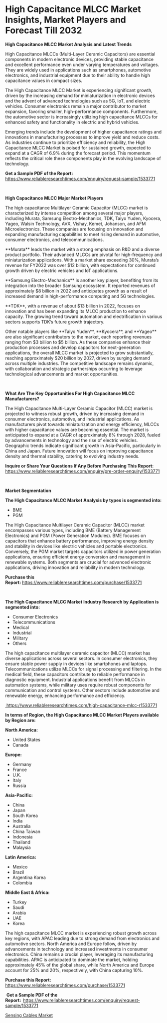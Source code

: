 <p><h1>High Capacitance MLCC Market Insights, Market Players and Forecast Till 2032</h1></p><p><strong>High Capacitance MLCC Market Analysis and Latest Trends</strong></p>
<p><p>High Capacitance MLCCs (Multi-Layer Ceramic Capacitors) are essential components in modern electronic devices, providing stable capacitance and excellent performance even under varying temperatures and voltages. They are widely used in applications such as smartphones, automotive electronics, and industrial equipment due to their ability to handle high capacitance values in compact sizes.</p><p>The High Capacitance MLCC Market is experiencing significant growth, driven by the increasing demand for miniaturization in electronic devices and the advent of advanced technologies such as 5G, IoT, and electric vehicles. Consumer electronics remain a major contributor to market expansion, favoring smaller, high-performance components. Furthermore, the automotive sector is increasingly utilizing high capacitance MLCCs for enhanced safety and functionality in electric and hybrid vehicles.</p><p>Emerging trends include the development of higher capacitance ratings and innovations in manufacturing processes to improve yield and reduce costs. As industries continue to prioritize efficiency and reliability, the High Capacitance MLCC Market is poised for sustained growth, expected to expand at a CAGR of 6.9% during the forecast period. This momentum reflects the critical role these components play in the evolving landscape of technology.</p></p>
<p><strong>Get a Sample PDF of the Report:&nbsp;</strong> <a href="https://www.reliableresearchtimes.com/enquiry/request-sample/1533771?utm_campaign=3033&utm_medium=2&utm_source=Github&utm_content=ia&utm_term=06042025&utm_id=high-capacitance-mlcc">https://www.reliableresearchtimes.com/enquiry/request-sample/1533771</a></p>
<p>&nbsp;</p>
<p><strong>High Capacitance MLCC Major Market Players</strong></p>
<p><p>The high capacitance Multilayer Ceramic Capacitor (MLCC) market is characterized by intense competition among several major players, including Murata, Samsung Electro-Mechanics, TDK, Taiyo Yuden, Kyocera, Yageo, Walsin Technology, AVX, Vishay, Kemet, Johanson, and AFM Microelectronics. These companies are focusing on innovation and expanding manufacturing capabilities to meet rising demand in automotive, consumer electronics, and telecommunications.</p><p>**Murata** leads the market with a strong emphasis on R&D and a diverse product portfolio. Their advanced MLCCs are pivotal for high-frequency and miniaturization applications. With a market share exceeding 30%, Murata’s revenue for FY2022 was over $12 billion, with expectations for continued growth driven by electric vehicles and IoT applications.</p><p>**Samsung Electro-Mechanics** is another key player, benefiting from its integration into the broader Samsung ecosystem. It reported revenues of approximately $8 billion in 2022 and anticipates growth as a result of increased demand in high-performance computing and 5G technologies.</p><p>**TDK**, with a revenue of about $13 billion in 2022, focuses on innovation and has been expanding its MLCC production to enhance capacity. The growing trend toward automation and electrification in various sectors supports TDK’s future growth trajectory.</p><p>Other notable players like **Taiyo Yuden**, **Kyocera**, and **Yageo** are also significant contributors to the market, each reporting revenues ranging from $3 billion to $5 billion. As these companies enhance their production processes and develop capacitors for next-generation applications, the overall MLCC market is projected to grow substantially, reaching approximately $20 billion by 2027, driven by surging demand across multiple industries. The competitive landscape remains dynamic, with collaboration and strategic partnerships occurring to leverage technological advancements and market opportunities.</p></p>
<p>&nbsp;</p>
<p><strong>What Are The Key Opportunities For High Capacitance MLCC Manufacturers?</strong></p>
<p><p>The High Capacitance Multi-Layer Ceramic Capacitor (MLCC) market is projected to witness robust growth, driven by increasing demand in consumer electronics, automotive, and industrial applications. As manufacturers pivot towards miniaturization and energy efficiency, MLCCs with higher capacitance values are becoming essential. The market is anticipated to expand at a CAGR of approximately 8% through 2028, fueled by advancements in technology and the rise of electric vehicles. Geographic trends indicate significant growth in Asia-Pacific, particularly in China and Japan. Future innovation will focus on improving capacitance density and thermal stability, catering to evolving industry needs.</p></p>
<p><strong>Inquire or Share Your Questions If Any Before Purchasing This Report:</strong> <a href="https://www.reliableresearchtimes.com/enquiry/pre-order-enquiry/1533771?utm_campaign=3033&utm_medium=2&utm_source=Github&utm_content=ia&utm_term=06042025&utm_id=high-capacitance-mlcc">https://www.reliableresearchtimes.com/enquiry/pre-order-enquiry/1533771</a></p>
<p>&nbsp;</p>
<p><strong>Market Segmentation</strong></p>
<p><strong>The High Capacitance MLCC Market Analysis by types is segmented into:</strong></p>
<p><ul><li>BME</li><li>PGM</li></ul></p>
<p><p>The High Capacitance Multilayer Ceramic Capacitor (MLCC) market encompasses various types, including BME (Battery Management Electronics) and PGM (Power Generation Modules). BME focuses on capacitors that enhance battery performance, improving energy density and stability in devices like electric vehicles and portable electronics. Conversely, the PGM market targets capacitors utilized in power generation applications, ensuring efficient energy conversion and management in renewable systems. Both segments are crucial for advanced electronic applications, driving innovation and reliability in modern technology.</p></p>
<p><strong>Purchase this Report:&nbsp;</strong><a href="https://www.reliableresearchtimes.com/purchase/1533771?utm_campaign=3033&utm_medium=2&utm_source=Github&utm_content=ia&utm_term=06042025&utm_id=high-capacitance-mlcc">https://www.reliableresearchtimes.com/purchase/1533771</a></p>
<p>&nbsp;</p>
<p><strong>The High Capacitance MLCC Market Industry Research by Application is segmented into:</strong></p>
<p><ul><li>Consumer Electronics</li><li>Telecommunications</li><li>Medical</li><li>Industrial</li><li>Military</li><li>Others</li></ul></p>
<p><p>The high capacitance multilayer ceramic capacitor (MLCC) market has diverse applications across several sectors. In consumer electronics, they ensure stable power supply in devices like smartphones and laptops. Telecommunications utilize MLCCs for signal processing and filtering. In the medical field, these capacitors contribute to reliable performance in diagnostic equipment. Industrial applications benefit from MLCCs in automation systems, while military uses require robust components for communication and control systems. Other sectors include automotive and renewable energy, enhancing performance and efficiency.</p></p>
<p><a href="https://www.reliableresearchtimes.com/high-capacitance-mlcc-r1533771?utm_campaign=3033&utm_medium=2&utm_source=Github&utm_content=ia&utm_term=06042025&utm_id=high-capacitance-mlcc">&nbsp;https://www.reliableresearchtimes.com/high-capacitance-mlcc-r1533771</a></p>
<p><strong>In terms of Region, the High Capacitance MLCC Market Players available by Region are:</strong></p>
<p>
    <p> <strong> North America: </strong>
        <ul>
            <li>United States</li>
            <li>Canada</li>
        </ul>
        </p> 
    <p> <strong> Europe: </strong>
        <ul>
            <li>Germany</li>
            <li>France</li>
            <li>U.K.</li>
            <li>Italy</li>
            <li>Russia</li>
        </ul>
        </p> 
    <p> <strong> Asia-Pacific: </strong>
        <ul>
            <li>China</li>
            <li>Japan</li>
            <li>South Korea</li>
            <li>India</li>
            <li>Australia</li>
            <li>China Taiwan</li>
            <li>Indonesia</li>
            <li>Thailand</li>
            <li>Malaysia</li>
        </ul>
        </p> 
    <p> <strong> Latin America: </strong>
        <ul>
            <li>Mexico</li>
            <li>Brazil</li>
            <li>Argentina Korea</li>
            <li>Colombia</li>
        </ul>
        </p> 
    <p> <strong> Middle East & Africa: </strong>
        <ul>
            <li>Turkey</li>
            <li>Saudi</li>
            <li>Arabia</li>
            <li>UAE</li>
            <li>Korea</li>
        </ul>
    </p>
    </p>
<p><p>The high capacitance MLCC market is experiencing robust growth across key regions, with APAC leading due to strong demand from electronics and automotive sectors. North America and Europe follow, driven by advancements in technology and increased investments in consumer electronics. China remains a crucial player, leveraging its manufacturing capabilities. APAC is anticipated to dominate the market, holding approximately 45% of the global share, while North America and Europe account for 25% and 20%, respectively, with China capturing 10%.</p></p>
<p><strong>Purchase this Report: </strong><a href="https://www.reliableresearchtimes.com/purchase/1533771?utm_campaign=3033&utm_medium=2&utm_source=Github&utm_content=ia&utm_term=06042025&utm_id=high-capacitance-mlcc">https://www.reliableresearchtimes.com/purchase/1533771</a></p>
<p>&nbsp;<strong>Get a Sample PDF of the Report:&nbsp;&nbsp;</strong><a href="https://www.reliableresearchtimes.com/enquiry/request-sample/1533771?utm_campaign=3033&utm_medium=2&utm_source=Github&utm_content=ia&utm_term=06042025&utm_id=high-capacitance-mlcc">https://www.reliableresearchtimes.com/enquiry/request-sample/1533771</a></p>
<p><strong></strong></p>
<p><p><a href="https://github.com/memorirummy/Market-Research-Report-List-1/blob/main/sensing-cables-market.md?utm_campaign=3033&utm_medium=2&utm_source=Github&utm_content=ia&utm_term=06042025&utm_id=high-capacitance-mlcc">Sensing Cables Market</a></p></p>